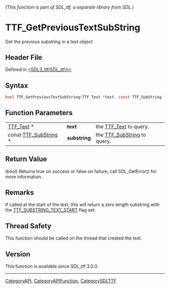 ###### (This function is part of SDL_ttf, a separate library from SDL.)
# TTF_GetPreviousTextSubString

Get the previous substring in a text object

## Header File

Defined in [<SDL3_ttf/SDL_ttf.h>](https://github.com/libsdl-org/SDL_ttf/blob/main/include/SDL3_ttf/SDL_ttf.h)

## Syntax

```c
bool TTF_GetPreviousTextSubString(TTF_Text *text, const TTF_SubString *substring, TTF_SubString *previous);
```

## Function Parameters

|                                        |               |                                              |
| -------------------------------------- | ------------- | -------------------------------------------- |
| [TTF_Text](TTF_Text) *                 | **text**      | the [TTF_Text](TTF_Text) to query.           |
| const [TTF_SubString](TTF_SubString) * | **substring** | the [TTF_SubString](TTF_SubString) to query. |

## Return Value

(bool) Returns true on success or false on failure; call SDL_GetError() for
more information.

## Remarks

If called at the start of the text, this will return a zero length
substring with the [TTF_SUBSTRING_TEXT_START](TTF_SUBSTRING_TEXT_START)
flag set.

## Thread Safety

This function should be called on the thread that created the text.

## Version

This function is available since SDL_ttf 3.0.0.

----
[CategoryAPI](CategoryAPI), [CategoryAPIFunction](CategoryAPIFunction), [CategorySDLTTF](CategorySDLTTF)

